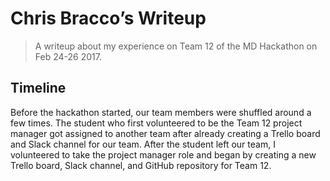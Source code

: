 # Chris Bracco’s Writeup

> A writeup about my experience on Team 12 of the MD Hackathon on Feb 24-26 2017.

## Timeline

Before the hackathon started, our team members were shuffled around a few times. The student who first volunteered to be the Team 12 project manager got assigned to another team after already creating a Trello board and Slack channel for our team. After the student left our team, I volunteered to take the project manager role and began by creating a new Trello board, Slack channel, and GitHub repository for Team 12.
